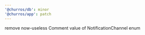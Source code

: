 ```yaml
---
'@churros/db': minor
'@churros/app': patch
---
```


remove now-useless Comment value of NotificationChannel enum
